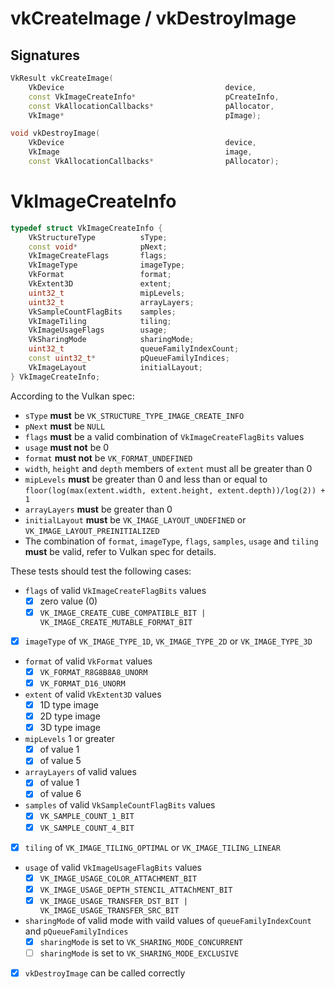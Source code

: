 # vkCreateImage / vkDestroyImage

## Signatures
```c++
VkResult vkCreateImage(
    VkDevice                                    device,
    const VkImageCreateInfo*                    pCreateInfo,
    const VkAllocationCallbacks*                pAllocator,
    VkImage*                                    pImage);

void vkDestroyImage(
    VkDevice                                    device,
    VkImage                                     image,
    const VkAllocationCallbacks*                pAllocator);
```

# VkImageCreateInfo
```c++
typedef struct VkImageCreateInfo {
    VkStructureType          sType;
    const void*              pNext;
    VkImageCreateFlags       flags;
    VkImageType              imageType;
    VkFormat                 format;
    VkExtent3D               extent;
    uint32_t                 mipLevels;
    uint32_t                 arrayLayers;
    VkSampleCountFlagBits    samples;
    VkImageTiling            tiling;
    VkImageUsageFlags        usage;
    VkSharingMode            sharingMode;
    uint32_t                 queueFamilyIndexCount;
    const uint32_t*          pQueueFamilyIndices;
    VkImageLayout            initialLayout;
} VkImageCreateInfo;
```

According to the Vulkan spec:
- `sType` **must** be `VK_STRUCTURE_TYPE_IMAGE_CREATE_INFO`
- `pNext` **must** be `NULL`
- `flags` **must** be a valid combination of `VkImageCreateFlagBits` values
- `usage` **must not** be 0
- `format` **must not** be `VK_FORMAT_UNDEFINED`
- `width`, `height` and `depth` members of `extent` must all be greater than 0
- `mipLevels` **must** be greater than 0 and less than or equal to
  `floor(log(max(extent.width, extent.height, extent.depth))/log(2)) + 1`
- `arrayLayers` **must** be greater than 0
- `initialLayout` **must** be `VK_IMAGE_LAYOUT_UNDEFINED` or
  `VK_IMAGE_LAYOUT_PREINITIALIZED`
- The combination of `format`, `imageType`, `flags`, `samples`, `usage` and
  `tiling` **must** be valid, refer to Vulkan spec for details.

These tests should test the following cases:
- `flags` of valid `VkImageCreateFlagBits` values
  - [x] zero value (0)
  - [x] `VK_IMAGE_CREATE_CUBE_COMPATIBLE_BIT | VK_IMAGE_CREATE_MUTABLE_FORMAT_BIT`
- [x] `imageType` of `VK_IMAGE_TYPE_1D`, `VK_IMAGE_TYPE_2D` or `VK_IMAGE_TYPE_3D`
- `format` of valid `VkFormat` values
  - [x] `VK_FORMAT_R8G8B8A8_UNORM`
  - [x] `VK_FORMAT_D16_UNORM`
- `extent` of valid `VkExtent3D` values
  - [x] 1D type image
  - [x] 2D type image
  - [x] 3D type image
- `mipLevels` 1 or greater
  - [x] of value 1
  - [x] of value 5
- `arrayLayers` of valid values
  - [x] of value 1
  - [x] of value 6
- `samples` of valid `VkSampleCountFlagBits` values
  - [x] `VK_SAMPLE_COUNT_1_BIT`
  - [x] `VK_SAMPLE_COUNT_4_BIT`
- [x] `tiling` of `VK_IMAGE_TILING_OPTIMAL` or `VK_IMAGE_TILING_LINEAR`
- `usage` of valid `VkImageUsageFlagBits` values
  - [x] `VK_IMAGE_USAGE_COLOR_ATTACHMENT_BIT`
  - [x] `VK_IMAGE_USAGE_DEPTH_STENCIL_ATTAChMENT_BIT`
  - [x] `VK_IMAGE_USAGE_TRANSFER_DST_BIT | VK_IMAGE_USAGE_TRANSFER_SRC_BIT`
- `sharingMode` of valid mode with vaild values of `queueFamilyIndexCount` and
  `pQueueFamilyIndices`
  - [x] `sharingMode` is set to `VK_SHARING_MODE_CONCURRENT`
  - [ ] `sharingMode` is set to `VK_SHARING_MODE_EXCLUSIVE`
- [x] `vkDestroyImage` can be called correctly
